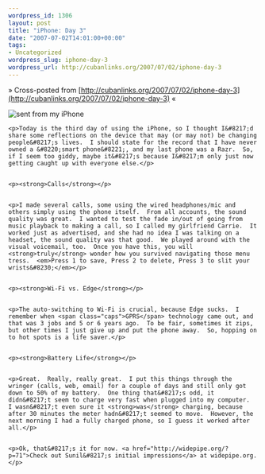 ```yaml
--- 
wordpress_id: 1306
layout: post
title: "iPhone: Day 3"
date: "2007-07-02T14:01:00+00:00"
tags: 
- Uncategorized
wordpress_slug: iphone-day-3
wordpress_url: http://cubanlinks.org/2007/07/02/iphone-day-3
---
```

&raquo; Cross-posted from [http://cubanlinks.org/2007/07/02/iphone-day-3](http://cubanlinks.org/2007/07/02/iphone-day-3) &laquo;

<p><img src="http://farm2.static.flickr.com/1170/694949183_6525f3770f_m.jpg" alt="sent from my iPhone"/></p>


	<p>Today is the third day of using the iPhone, so I thought I&#8217;d share some reflections on the device that may (or may not) be changing people&#8217;s lives.  I should state for the record that I have never owned a &#8220;smart phone&#8221;, and my last phone was a Razr.  So, if I seem too giddy, maybe it&#8217;s because I&#8217;m only just now getting caught up with everyone else.</p>


	<p><strong>Calls</strong></p>


	<p>I made several calls, some using the wired headphones/mic and others simply using the phone itself.  From all accounts, the sound quality was great.  I wanted to test the fade in/out of going from music playback to making a call, so I called my girlfriend Carrie.  It worked just as advertised, and she had no idea I was talking on a headset, the sound quality was that good.  We played around with the visual voicemail, too.  Once you have this, you will <strong>truly</strong> wonder how you survived navigating those menu tress.  <em>Press 1 to save, Press 2 to delete, Press 3 to slit your wrists&#8230;</em></p>


	<p><strong>Wi-Fi vs. Edge</strong></p>


	<p>The auto-switching to Wi-Fi is crucial, because Edge sucks.  I remember when <span class="caps">GPRS</span> technology came out, and that was 3 jobs and 5 or 6 years ago.  To be fair, sometimes it zips, but other times I just give up and put the phone away.  So, hopping on to hot spots is a life saver.</p>


	<p><strong>Battery Life</strong></p>


	<p>Great.  Really, really great.  I put this things through the wringer (calls, web, email) for a couple of days and still only got down to 50% of my battery.  One thing that&#8217;s odd, it didn&#8217;t seem to charge very fast when plugged into my computer.  I wasn&#8217;t even sure it <strong>was</strong> charging, because after 30 minutes the meter hadn&#8217;t seemed to move.  However, the next morning I had a fully charged phone, so I guess it worked after all.</p>


	<p>Ok, that&#8217;s it for now. <a href="http://widepipe.org/?p=71">Check out Sunil&#8217;s initial impressions</a> at widepipe.org.</p>
